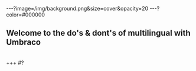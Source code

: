 ---?image=/img/background.png&size=cover&opacity=20
---?color=#000000
<br>
## Welcome to the do's & dont's of multilingual with Umbraco
<br>
+++
#?
